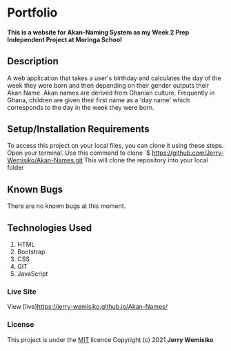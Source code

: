# Portfolio

#### This is a website for Akan-Naming System  as my Week 2 Prep Independent Project at Moringa School

## Description

A web application that takes a user's birthday and calculates the day of the week they were born and then depending on their gender outputs their Akan Name. Akan names are derived from Ghanian culture. Frequently in Ghana, children are given their first name as a 'day name' which corresponds to the day in the week they were born.

## Setup/Installation Requirements

To access this project on your local files, you can clone it using these steps.
Open your terminal.
Use this command to clone `$ https://github.com/Jerry-Wemisiko/Akan-Names.git
This will clone the repository into your local folder

## Known Bugs

There are no known bugs at this moment.

## Technologies Used

1. HTML
2. Bootstrap
3. CSS
4. GIT
5. JavaScript

### Live Site

View [live]https://jerry-wemisiko.github.io/Akan-Names/

### License

This project is under the [MIT](https://choosealicense.com/licenses/mit/) licence
Copyright (c) 2021 **Jerry Wemisiko**